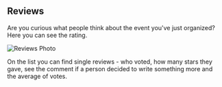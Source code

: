 ## Reviews

Are you curious what people think about the event you've just organized? Here you can see the rating.

![Reviews Photo](/images/reviews-new.svg)

On the list you can find single reviews - who voted, how many stars they gave, see the comment if a person decided to write something more and the average of votes.
